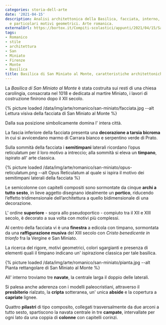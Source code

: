 ```yaml
---
categories: storia-dell-arte
date: '2021-04-15'
description: Analisi architettonica della Basilica, facciata, interno, storia, materiali
  e particolari motivi geometrici. Arte romanica.
externalUrl: https://bortox.it/Compiti-scolastici/appunti/2021/04/15/San-Miniato-al-Monte.html
tags:
- Romanico
- stile
- architettura
- San
- Miniato
- Firenze
- Monte
- Basilica
title: Basilica di San Miniato al Monte, caratteristiche architettoniche
---
```


La _Basilica di San Miniato al Monte_ è stata costruita sui resti di una chiesa carolingia, consacrata nel 1018 e dedicata al martire Miniato, i lavori di costruzione finirono dopo il XII secolo. 

{% picture loaded /data/img/arte/romanico/san-miniato/facciata.jpg --alt Lettura visiva della facciata di San Miniato al Monte %}


Dalla sua posizione simbolicamente domina l' intera città.

La fascia inferiore della facciata presenta una **decorazione a tarsia bicroma** in cui si avvicendano marmo di Carrara bianco e serpentino verde di Prato. 

Sulla sommità della facciata i **semitimpani** laterali ricordano l’opus reticulatum per il loro motivo a intreccio; alla sommità si eleva un **timpano**, ispirato all' arte classica.

{% picture loaded /data/img/arte/romanico/san-miniato/opus-reticulatum.png --alt Opus Reticulatum al quale si ispira il motivo dei semitimpani laterali della facciata %}


Le semicolonne con capitelli compositi sono sormontate da cinque **archi a tutto sesto**, in lieve aggetto disegnano idealmente un **portico**, riducendo l’effetto tridimensionale dell’architettura a quello bidimensionale di una decorazione.

L' ordine **superiore** - sopra allo pseudoportico - compiuto tra il XII e XIII secolo, è decorato a sua volta con motivi più complessi.

Al centro della facciata vi è una **finestra** a edicola con timpano, sormontata da una **raffigurazione musiva** del XIII secolo con _Cristo benedicente in trionfo_ fra la Vergine e San Miniato.

La ricerca del rigore, motivi geometrici, colori sgargianti e presenza di elementi quali il timpano indicano un' ispirazione classica per tale basilica. 

{% picture loaded /data/img/arte/romanico/san-miniato/pianta.jpg --alt Pianta rettangolare di San Miniato al Monte %}



All' interno troviamo tre **navate**, la centrale larga il doppio delle laterali.

Si palesa anche aderenza con i modelli paleocristiani, attraverso il **presbiterio** rialzato, la **cripta** sotteranea, un' unica **abside** e la copertura a **capriate** lignee.

Quattro **pilastri** di tipo composito, collegati trasversalmente da due arconi a tutto sesto, spartiscono la navata centrale in tre **campate**, intervallate per ogni lato da una coppia di **colonne** con capitelli corinzi.